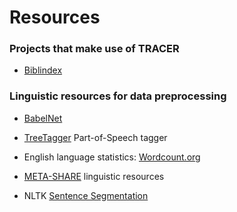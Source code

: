 # Resources

### Projects that make use of TRACER

* [Biblindex](https://www.biblindex.info/presentation)

### Linguistic resources for data preprocessing

* [BabelNet](http://babelnet.org/)

* [TreeTagger](http://www.cis.uni-muenchen.de/~schmid/tools/TreeTagger/) Part-of-Speech tagger

* English language statistics: [Wordcount.org](http://www.wordcount.org/)

* [META-SHARE](http://metashare.nlp.ipipan.waw.pl/metashare/) linguistic resources

* NLTK [Sentence Segmentation](http://textanalysisonline.com/nltk-sentence-segmentation)

### 



